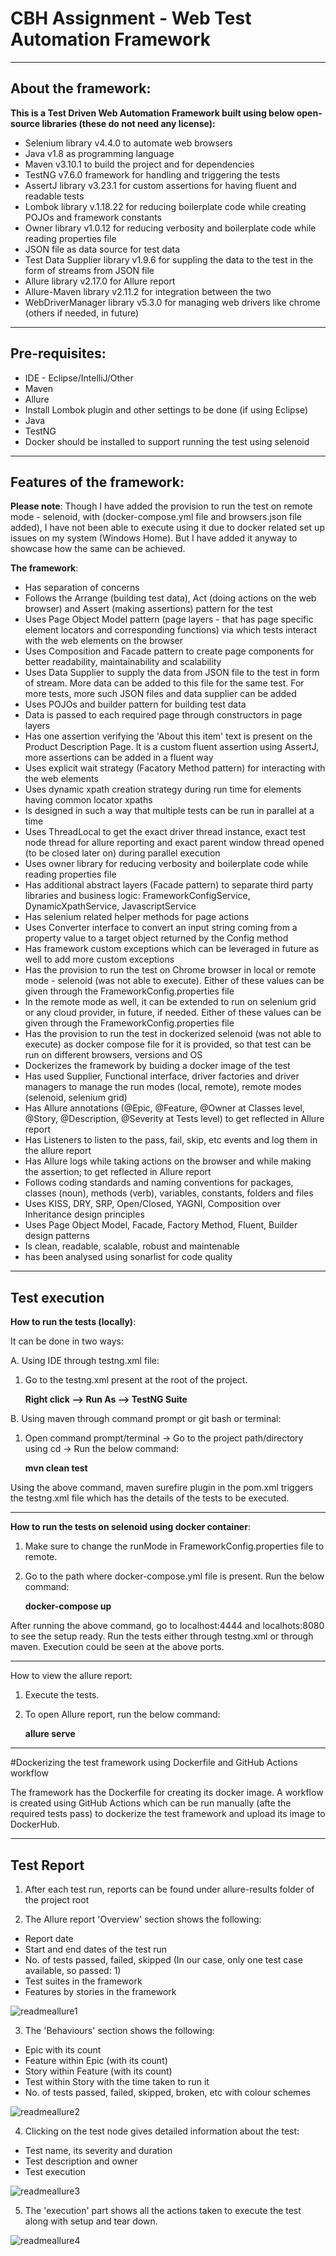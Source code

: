 # CBH Assignment - Web Test Automation Framework
---
## About the framework:

**This is a Test Driven Web Automation Framework built using below open-source libraries (these do not need any license):**

- Selenium library v4.4.0 to automate web browsers
- Java v1.8 as programming language
- Maven v3.10.1 to build the project and for dependencies
- TestNG v7.6.0 framework for handling and triggering the tests
- AssertJ library v3.23.1 for custom assertions for having fluent and readable tests
- Lombok library v.1.18.22 for reducing boilerplate code while creating POJOs and framework constants
- Owner library v1.0.12 for reducing verbosity and boilerplate code while reading properties file
- JSON file as data source for test data
- Test Data Supplier library v1.9.6 for suppling the data to the test in the form of streams from JSON file
- Allure library v2.17.0 for Allure report
- Allure-Maven library v2.11.2 for integration between the two
- WebDriverManager library v5.3.0 for managing web drivers like chrome (others if needed, in future)

-----
## Pre-requisites:

- IDE - Eclipse/IntelliJ/Other
- Maven
- Allure
- Install Lombok plugin and other settings to be done (if using Eclipse)
- Java
- TestNG
- Docker should be installed to support running the test using selenoid

---
## Features of the framework:
**Please note**:
Though I have added the provision to run the test on remote mode - selenoid, with (docker-compose.yml file and browsers.json file added), I have not been able to execute using it due to docker related set up issues on my system (Windows Home). But I have added it anyway to showcase how the same can be achieved.

**The framework**:
- Has separation of concerns
- Follows the Arrange (building test data), Act (doing actions on the web browser) and Assert (making assertions) pattern for the test
- Uses Page Object Model pattern (page layers - that has page specific element locators and corresponding functions) via which tests interact with the web elements on the browser
- Uses Composition and Facade pattern to create page components for better readability, maintainability and scalability
- Uses Data Supplier to supply the data from JSON file to the test in form of stream. More data can be added to this file for the same test. For more tests, more such JSON files and data supplier can be added
- Uses POJOs and builder pattern for building test data
- Data is passed to each required page through constructors in page layers
- Has one assertion verifying the 'About this item' text is present on the Product Description Page. It is a custom fluent assertion using AssertJ, more assertions can be added in a fluent way
- Uses explicit wait strategy (Facatory Method pattern) for interacting with the web elements
- Uses dynamic xpath creation strategy during run time for elements having common locator xpaths
- Is designed in such a way that multiple tests can be run in parallel at a time
- Uses ThreadLocal to get the exact driver thread instance, exact test node thread for allure reporting and exact parent window thread opened (to be closed later on) during parallel execution
- Uses owner library for reducing verbosity and boilerplate code while reading properties file
- Has additional abstract layers (Facade pattern) to separate third party libraries and business logic: FrameworkConfigService, DynamicXpathService, JavascriptService
- Has selenium related helper methods for page actions
- Uses Converter interface to convert an input string coming from a property value to a target object returned by the Config method
- Has framework custom exceptions which can be leveraged in future as well to add more custom exceptions
- Has the provision to run the test on Chrome browser in local or remote mode - selenoid (was not able to execute). Either of these values can be given through the FrameworkConfig.properties file
- In the remote mode as well, it can be extended to run on selenium grid or any cloud provider, in future, if needed. Either of these values can be given through the FrameworkConfig.properties file
- Has the provision to run the test in dockerized selenoid (was not able to execute) as docker compose file for it is provided, so that test can be run on different browsers, versions and OS
- Dockerizes the framework by buiding a docker image of the test
- Has used Supplier, Functional interface, driver factories and driver managers to manage the run modes (local, remote), remote modes (selenoid, selenium grid)
- Has Allure annotations (@Epic, @Feature, @Owner at Classes level, @Story, @Description, @Severity at Tests level) to get reflected in Allure report
- Has Listeners to listen to the pass, fail, skip, etc events and log them in the allure report
- Has Allure logs while taking actions on the browser and while making the assertion; to get reflected in Allure report
- Follows coding standards and naming conventions for packages, classes (noun), methods (verb), variables, constants, folders and files
- Uses KISS, DRY, SRP, Open/Closed, YAGNI, Composition over Inheritance design principles
- Uses Page Object Model, Facade, Factory Method, Fluent, Builder design patterns
- Is clean, readable, scalable, robust and maintenable
- has been analysed using sonarlist for code quality

---
## Test execution

**How to run the tests (locally)**:

It can be done in two ways:

A. Using IDE through testng.xml file:
1. Go to the testng.xml present at the root of the project.

   **Right click --> Run As --> TestNG Suite**

B. Using maven through command prompt or git bash or terminal:
1. Open command prompt/terminal → Go to the project path/directory using cd <project directory>→ Run the below command:
  
   **mvn clean test**

Using the above command, maven surefire plugin in the pom.xml triggers the testng.xml file which has the details of the tests to be executed.
  
-----
**How to run the tests on selenoid using docker container**:
1. Make sure to change the runMode in FrameworkConfig.properties file to remote.
2. Go to the path where docker-compose.yml file is present. Run the below command:
  
   **docker-compose up**

After running the above command, go to localhost:4444 and localhots:8080 to see the setup ready. Run the tests either through testng.xml or through maven. Execution could be seen at the above ports.
  
---
How to view the allure report:

1. Execute the tests.
2. To open Allure report, run the below command:
  
   **allure serve**
  
---
#Dockerizing the test framework using Dockerfile and GitHub Actions workflow
  
The framework has the Dockerfile for creating its docker image. A workflow is created using GitHub Actions which can be run manually (afte the required tests pass) to dockerize the test framework and upload its image to DockerHub.

---
## Test Report

1. After each test run, reports can be found under allure-results folder of the project root
  
2. The Allure report 'Overview' section shows the following:
  - Report date
  - Start and end dates of the test run
  - No. of tests passed, failed, skipped (In our case, only one test case available, so passed: 1)
  - Test suites in the framework
  - Features by stories in the framework
  
  ![readmeallure1](https://user-images.githubusercontent.com/65030809/194900071-f9b813dc-fc92-4a51-aaad-c157995cfce7.png)

  
3. The 'Behaviours' section shows the following:
  - Epic with its count
  - Feature within Epic (with its count)
  - Story within Feature (with its count)
  - Test within Story with the time taken to run it
  - No. of tests passed, failed, skipped, broken, etc with colour schemes
  
  ![readmeallure2](https://user-images.githubusercontent.com/65030809/194900141-2c4a3b79-b086-4279-97e6-6f1f85753c0f.png)

  
4. Clicking on the test node gives detailed information about the test:
  - Test name, its severity and duration
  - Test description and owner
  - Test execution
  
  ![readmeallure3](https://user-images.githubusercontent.com/65030809/194900164-516782d1-e6c1-4808-b6d6-d51e00ffd52f.png)

  
5. The 'execution' part shows all the actions taken to execute the test along with setup and tear down.
  
  ![readmeallure4](https://user-images.githubusercontent.com/65030809/194900180-567c8911-6f85-4978-a8b7-70d2fec8a3b6.png)
